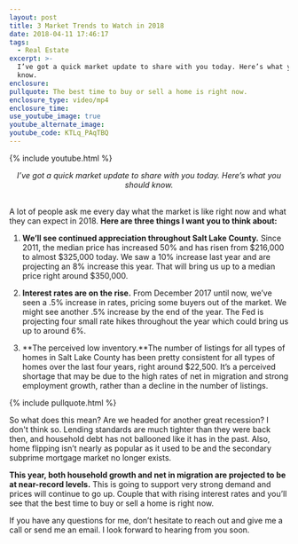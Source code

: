 ```yaml
---
layout: post
title: 3 Market Trends to Watch in 2018
date: 2018-04-11 17:46:17
tags:
  - Real Estate
excerpt: >-
  I’ve got a quick market update to share with you today. Here’s what you should
  know.
enclosure:
pullquote: The best time to buy or sell a home is right now.
enclosure_type: video/mp4
enclosure_time:
use_youtube_image: true
youtube_alternate_image:
youtube_code: KTLq_PAqTBQ
---
```


{% include youtube.html %}

<center><em>I&rsquo;ve got a quick market update to share with you today. Here&rsquo;s what you should know.</em></center>

<center>&nbsp;</center>

A lot of people ask me every day what the market is like right now and what they can expect in 2018. **Here are three things I want you to think about:**

1. **We’ll see continued appreciation throughout Salt Lake County.** Since 2011, the median price has increased 50% and has risen from $216,000 to almost $325,000 today. We saw a 10% increase last year and are projecting an 8% increase this year. That will bring us up to a median price right around $350,000.

2. **Interest rates are on the rise.** From December 2017 until now, we’ve seen a .5% increase in rates, pricing some buyers out of the market. We might see another .5% increase by the end of the year. The Fed is projecting four small rate hikes throughout the year which could bring us up to around 6%.

3. **The perceived low inventory.**The number of listings for all types of homes in Salt Lake County has been pretty consistent for all types of homes over the last four years, right around $22,500. It’s a perceived shortage that may be due to the high rates of net in migration and strong employment growth, rather than a decline in the number of listings.

{% include pullquote.html %}

So what does this mean? Are we headed for another great recession? I don't think so. Lending standards are much tighter than they were back then, and household debt has not ballooned like it has in the past. Also, home flipping isn’t nearly as popular as it used to be and the secondary subprime mortgage market no longer exists.

**This year, both household growth and net in migration are projected to be at near-record levels.** This is going to support very strong demand and prices will continue to go up. Couple that with rising interest rates and you’ll see that the best time to buy or sell a home is right now.&nbsp;

If you have any questions for me, don’t hesitate to reach out and give me a call or send me an email. I look forward to hearing from you soon.<br>&nbsp;